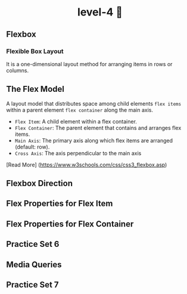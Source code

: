 <h1 align="center"> level-4 🚀</h1>

## Flexbox
### Flexible Box Layout
It is a one-dimensional layout method for arranging items in rows or columns.
 
## The Flex Model
A layout model that distributes space among child elements ```flex items``` within a parent element ```flex container``` along the main axis.

- ```Flex Item```: A child element within a flex container.
- ```Flex Container```: The parent element that contains and arranges flex items.
- ```Main Axis```: The primary axis along which flex items are arranged (default: row).
- ```Cross Axis```: The axis perpendicular to the main axis

[Read More] (https://www.w3schools.com/css/css3_flexbox.asp)

## Flexbox Direction
## Flex Properties for Flex Item
## Flex Properties for Flex Container
## Practice Set 6
## Media Queries
## Practice Set 7